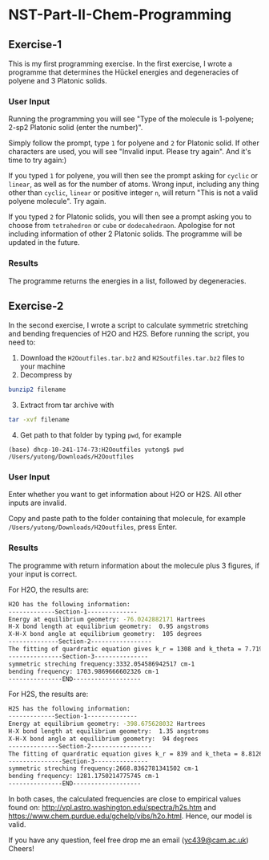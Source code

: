 # NST-Part-II-Chem-Programming

## Exercise-1
This is my first programming exercise. 
In the first exercise, I wrote a programme that determines the Hückel energies and degeneracies of polyene and 3 Platonic solids.

### User Input
Running the programming you will see "Type of the molecule is 1-polyene; 2-sp2 Platonic solid (enter the number)".

Simply follow the prompt, type `1` for polyene and `2` for Platonic solid.
If other characters are used, you will see "Invalid input. Please try again". And it's time to try again:)

If you typed `1` for polyene, you will then see the prompt asking for `cyclic` or `linear`, as well as for the number of atoms. Wrong input, including any thing other than `cyclic`, `linear` or positive integer `n`, will return "This is not a valid polyene molecule". Try again. 

If you typed `2` for Platonic solids, you will then see a prompt asking you to choose from `tetrahedron` or `cube` or `dodecahedraon`. Apologise for not including information of other 2 Platonic solids. The programme will be updated in the future.


### Results 
The programme returns the energies in a list, followed by degeneracies. 


## Exercise-2
In the second exercise, I wrote a script to calculate symmetric stretching and bending frequencies of H2O and H2S. 
Before running the script, you need to:
1. Download the `H2Ooutfiles.tar.bz2` and `H2Soutfiles.tar.bz2` files to your machine
2. Decompress by 
```bash
bunzip2 filename
```
3. Extract from tar archive with 
```bash
tar -xvf filename
```
4. Get path to that folder by typing `pwd`, for example
```console
(base) dhcp-10-241-174-73:H2Ooutfiles yutong$ pwd
/Users/yutong/Downloads/H2Ooutfiles
```
### User Input
Enter whether you want to get information about H2O or H2S. All other inputs are invalid.

Copy and paste path to the folder containing that molecule, for example `/Users/yutong/Downloads/H2Ooutfiles`, press Enter.

### Results
The programme with return information about the molecule plus 3 figures, if your input is correct.

For H2O, the results are:
```bash
H2O has the following information:
-------------Section-1--------------
Energy at equilibrium geometry: -76.0242882171 Hartrees
H-X bond length at equilibrium geometry:  0.95 angstroms
X-H-X bond angle at equilibrium geometry:  105 degrees
--------------Section-2-----------------
The fitting of quardratic equation gives k_r = 1308 and k_theta = 7.719691377579731e-19 
---------------Section-3---------------
symmetric streching frequency:3332.054586942517 cm-1
bending frequency: 1703.9869666602326 cm-1
---------------END-------------------
```

For H2S, the results are:
```bash
H2S has the following information:
-------------Section-1--------------
Energy at equilibrium geometry: -398.675628032 Hartrees
H-X bond length at equilibrium geometry:  1.35 angstroms
X-H-X bond angle at equilibrium geometry:  94 degrees
--------------Section-2-----------------
The fitting of quardratic equation gives k_r = 839 and k_theta = 8.812612070232378e-19 
---------------Section-3---------------
symmetric streching frequency:2668.8362781341502 cm-1
bending frequency: 1281.1750214775745 cm-1
---------------END-------------------
```

In both cases, the calculated frequencies are close to empirical values found on: http://vpl.astro.washington.edu/spectra/h2s.htm and https://www.chem.purdue.edu/gchelp/vibs/h2o.html. Hence, our model is valid.

If you have any question, feel free drop me an email (yc439@cam.ac.uk) Cheers!
